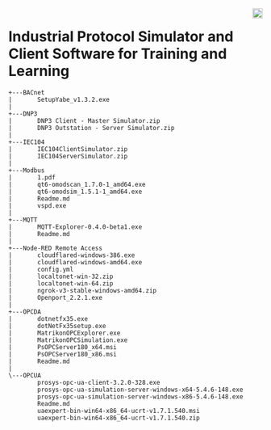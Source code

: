 <img align="right" src="https://visitor-badge.laobi.icu/badge?page_id=papercodeIN.Simulator_Software_for_Training" height="20" />

# Industrial Protocol Simulator and Client Software for Training and Learning

```
+---BACnet
|       SetupYabe_v1.3.2.exe
|
+---DNP3
|       DNP3 Client - Master Simulator.zip
|       DNP3 Outstation - Server Simulator.zip
|
+---IEC104
|       IEC104ClientSimulator.zip
|       IEC104ServerSimulator.zip
|
+---Modbus
|       1.pdf
|       qt6-omodscan_1.7.0-1_amd64.exe
|       qt6-omodsim_1.5.1-1_amd64.exe
|       Readme.md
|       vspd.exe
|
+---MQTT
|       MQTT-Explorer-0.4.0-beta1.exe
|       Readme.md
|
+---Node-RED Remote Access
|       cloudflared-windows-386.exe
|       cloudflared-windows-amd64.exe
|       config.yml
|       localtonet-win-32.zip
|       localtonet-win-64.zip
|       ngrok-v3-stable-windows-amd64.zip
|       Openport_2.2.1.exe
|
+---OPCDA
|       dotnetfx35.exe
|       dotNetFx35setup.exe
|       MatrikonOPCExplorer.exe
|       MatrikonOPCSimulation.exe
|       PsOPCServer180_x64.msi
|       PsOPCServer180_x86.msi
|       Readme.md
|
\---OPCUA
        prosys-opc-ua-client-3.2.0-328.exe
        prosys-opc-ua-simulation-server-windows-x64-5.4.6-148.exe
        prosys-opc-ua-simulation-server-windows-x86-5.4.6-148.exe
        Readme.md
        uaexpert-bin-win64-x86_64-ucrt-v1.7.1.540.msi
        uaexpert-bin-win64-x86_64-ucrt-v1.7.1.540.zip
```
